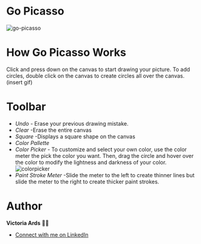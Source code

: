 # Go Picasso
![go-picasso](https://user-images.githubusercontent.com/83617105/143282446-fab57bb5-5d62-4d85-9356-83f2123e9ee2.PNG)

# How Go Picasso Works
Click and press down on the canvas to start drawing your picture.
To add circles, double click on the canvas to create circles all over the canvas.
(insert gif)
# Toolbar
- *Undo*  - Erase your previous drawing mistake.
- *Clear*
 -Erase the entire canvas
- *Square*
 -Displays a square shape on the canvas
 - *Color Pallette* 
 - *Color Picker* - To customize and select your own color, use the color meter the pick the color you want. Then, drag the circle and hover over the color to modify the lightness and darkness of your color.
 ![colorpicker](https://media.giphy.com/media/l8lj9xPt1QU7XRPNvA/giphy.gif)
 - *Paint Stroke Meter* -Slide the meter to the left to create thinner lines but slide the meter to the right to create thicker paint strokes.
# Author
**Victoria Ards** 👧🏽
- [Connect with me on LinkedIn](https://www.linkedin.com/in/vjards/)
